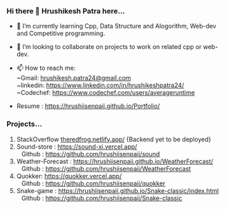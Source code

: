 ### Hi there 👋 Hrushikesh Patra here...

- 🌱 I’m currently learning Cpp, Data Structure and Alogorithm, Web-dev and Competitive programming. 
- 👯 I’m looking to collaborate on projects to work on related cpp or web-dev.

- 📫 How to reach me: <br />
     ~Gmail: hrushikesh.patra24@gmail.com<br>
     ~linkedin: https://www.linkedin.com/in/hrushikeshpatra24/<br>
     ~Codechef: https://www.codechef.com/users/averageruntime<br>
     
- Resume : https://hrushiisenpaii.github.io/Portfolio/
     
     
### Projects...

1) StackOverflow [theredfrog.netlify.app/](https://theredfrog.netlify.app/) {Backend yet to be deployed} <br>
2) Sound-store : https://sound-xi.vercel.app/ <br>
&ensp; Github : https://github.com/hrushiisenpaii/sound <br>
3) Weather-Forecast : https://hrushiisenpaii.github.io/WeatherForecast/ <br>
&ensp; Github : https://github.com/hrushiisenpaii/WeatherForecast <br>
4) Quokker: https://quokker.vercel.app/<br>
&ensp; Github : https://github.com/hrushiisenpaii/quokker <br>
5) Snake-game : https://hrushiisenpaii.github.io/Snake-classic/index.html <br>
&ensp; Github : https://github.com/hrushiisenpaii/Snake-classic <br>
